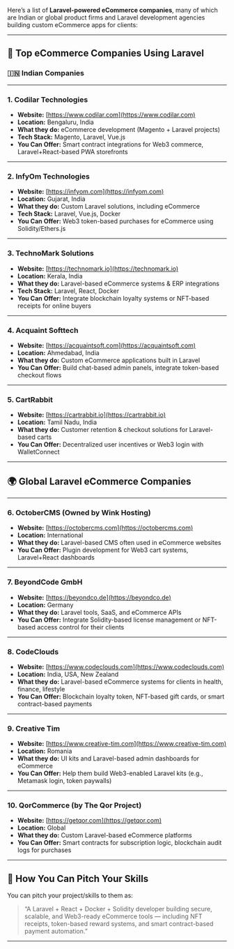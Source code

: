 
Here’s a list of **Laravel-powered eCommerce companies**, many of which are Indian or global product firms and Laravel development agencies building custom eCommerce apps for clients:

---

## 🏢 Top eCommerce Companies Using Laravel

### 🇮🇳 **Indian Companies**

---

### 1. **Codilar Technologies**

* **Website:** [https://www.codilar.com](https://www.codilar.com)
* **Location:** Bengaluru, India
* **What they do:** eCommerce development (Magento + Laravel projects)
* **Tech Stack:** Magento, Laravel, Vue.js
* **You Can Offer:** Smart contract integrations for Web3 commerce, Laravel+React-based PWA storefronts

---

### 2. **InfyOm Technologies**

* **Website:** [https://infyom.com](https://infyom.com)
* **Location:** Gujarat, India
* **What they do:** Custom Laravel solutions, including eCommerce
* **Tech Stack:** Laravel, Vue.js, Docker
* **You Can Offer:** Web3 token-based purchases for eCommerce using Solidity/Ethers.js

---

### 3. **TechnoMark Solutions**

* **Website:** [https://technomark.io](https://technomark.io)
* **Location:** Kerala, India
* **What they do:** Laravel-based eCommerce systems & ERP integrations
* **Tech Stack:** Laravel, React, Docker
* **You Can Offer:** Integrate blockchain loyalty systems or NFT-based receipts for online buyers

---

### 4. **Acquaint Softtech**

* **Website:** [https://acquaintsoft.com](https://acquaintsoft.com)
* **Location:** Ahmedabad, India
* **What they do:** Custom eCommerce applications built in Laravel
* **You Can Offer:** Build chat-based admin panels, integrate token-based checkout flows

---

### 5. **CartRabbit**

* **Website:** [https://cartrabbit.io](https://cartrabbit.io)
* **Location:** Tamil Nadu, India
* **What they do:** Customer retention & checkout solutions for Laravel-based carts
* **You Can Offer:** Decentralized user incentives or Web3 login with WalletConnect

---

## 🌍 **Global Laravel eCommerce Companies**

---

### 6. **OctoberCMS (Owned by Wink Hosting)**

* **Website:** [https://octobercms.com](https://octobercms.com)
* **Location:** International
* **What they do:** Laravel-based CMS often used in eCommerce websites
* **You Can Offer:** Plugin development for Web3 cart systems, Laravel+React dashboards

---

### 7. **BeyondCode GmbH**

* **Website:** [https://beyondco.de](https://beyondco.de)
* **Location:** Germany
* **What they do:** Laravel tools, SaaS, and eCommerce APIs
* **You Can Offer:** Integrate Solidity-based license management or NFT-based access control for their clients

---

### 8. **CodeClouds**

* **Website:** [https://www.codeclouds.com](https://www.codeclouds.com)
* **Location:** India, USA, New Zealand
* **What they do:** Laravel-based eCommerce systems for clients in health, finance, lifestyle
* **You Can Offer:** Blockchain loyalty token, NFT-based gift cards, or smart contract-based payments

---

### 9. **Creative Tim**

* **Website:** [https://www.creative-tim.com](https://www.creative-tim.com)
* **Location:** Romania
* **What they do:** UI kits and Laravel-based admin dashboards for eCommerce
* **You Can Offer:** Help them build Web3-enabled Laravel kits (e.g., Metamask login, token paywalls)

---

### 10. **QorCommerce (by The Qor Project)**

* **Website:** [https://getqor.com](https://getqor.com)
* **Location:** Global
* **What they do:** Custom Laravel-based eCommerce platforms
* **You Can Offer:** Smart contracts for subscription logic, blockchain audit logs for purchases

---

## 🎯 How You Can Pitch Your Skills

You can pitch your project/skills to them as:

> “A Laravel + React + Docker + Solidity developer building secure, scalable, and Web3-ready eCommerce tools — including NFT receipts, token-based reward systems, and smart contract-based payment automation.”

---
